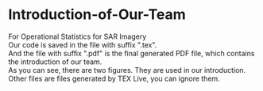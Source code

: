 # Introduction-of-Our-Team
For Operational Statistics for SAR Imagery  
Our code is saved in the file with suffix ".tex".  
And the file with suffix ".pdf" is the final generated PDF file, which contains the introduction of our team.  
As you can see, there are two figures. They are used in our introduction.  
Other files are files generated by TEX Live, you can ignore them.  
